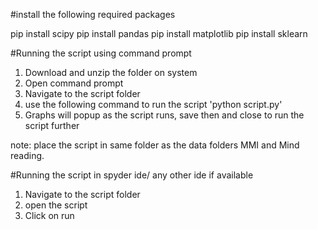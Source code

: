 #install the following required packages 

pip install scipy
pip install pandas
pip install matplotlib
pip install sklearn

#Running the script using command prompt

1. Download and unzip the folder on system
2. Open command prompt
3. Navigate to the script folder
4. use the following command to run the script
	'python script.py'
5. Graphs will popup as the script runs, save then and close to run the script further

note: place the script in same folder as the data folders MMI and Mind reading.

#Running the script in spyder ide/ any other ide if available

1. Navigate to the script folder
2. open the script
3. Click on run



